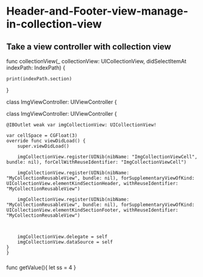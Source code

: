 # Header-and-Footer-view-manage-in-collection-view

## Take a view controller with collection view
func collectionView(_ collectionView: UICollectionView, didSelectItemAt indexPath: IndexPath) {
    
    print(indexPath.section)
    
}



class ImgViewController: UIViewController {

class ImgViewController: UIViewController {
    
    @IBOutlet weak var imgCollectionView: UICollectionView!
    
    var cellSpace = CGFloat(3)
    override func viewDidLoad() {
        super.viewDidLoad()
        
        imgCollectionView.register(UINib(nibName: "ImgCollectionViewCell", bundle: nil), forCellWithReuseIdentifier: "ImgCollectionViewCell")
        
        imgCollectionView.register(UINib(nibName: "MyCollectionReusableView", bundle: nil), forSupplementaryViewOfKind: UICollectionView.elementKindSectionHeader, withReuseIdentifier: "MyCollectionReusableView")
        
        imgCollectionView.register(UINib(nibName: "MyCollectionReusableView", bundle: nil), forSupplementaryViewOfKind: UICollectionView.elementKindSectionFooter, withReuseIdentifier: "MyCollectionReusableView")
        
        
        
        imgCollectionView.delegate = self
        imgCollectionView.dataSource = self
    }
    }
    
###

func getValue(){
    let ss = 4
}
